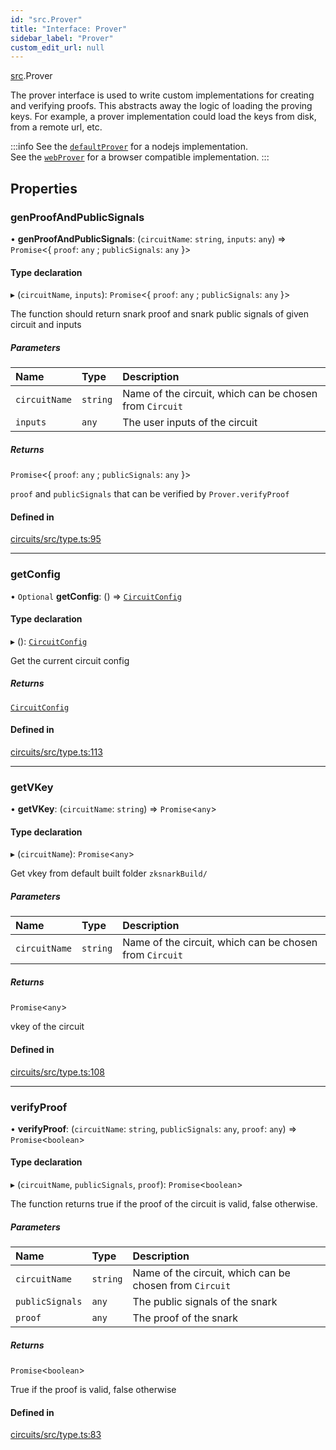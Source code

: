 ```yaml
---
id: "src.Prover"
title: "Interface: Prover"
sidebar_label: "Prover"
custom_edit_url: null
---
```


[src](../modules/src.md).Prover

The prover interface is used to write custom implementations for creating and verifying proofs.
This abstracts away the logic of loading the proving keys. For example, a prover implementation could load the keys from disk, from a remote url, etc.

:::info
See the [`defaultProver`](https://developer.unirep.io/docs/circuits-api/modules/provers_defaultProver) for a nodejs implementation. <br/>
See the [`webProver`](https://developer.unirep.io/docs/circuits-api/modules/provers_defaultProver) for a browser compatible implementation.
:::

## Properties

### genProofAndPublicSignals

• **genProofAndPublicSignals**: (`circuitName`: `string`, `inputs`: `any`) => `Promise`<{ `proof`: `any` ; `publicSignals`: `any`  }\>

#### Type declaration

▸ (`circuitName`, `inputs`): `Promise`<{ `proof`: `any` ; `publicSignals`: `any`  }\>

The function should return snark proof and snark public signals of given circuit and inputs

##### Parameters

| Name | Type | Description |
| :------ | :------ | :------ |
| `circuitName` | `string` | Name of the circuit, which can be chosen from `Circuit` |
| `inputs` | `any` | The user inputs of the circuit |

##### Returns

`Promise`<{ `proof`: `any` ; `publicSignals`: `any`  }\>

`proof` and `publicSignals` that can be verified by `Prover.verifyProof`

#### Defined in

[circuits/src/type.ts:95](https://github.com/Unirep/Unirep/blob/3b8a4270/packages/circuits/src/type.ts#L95)

___

### getConfig

• `Optional` **getConfig**: () => [`CircuitConfig`](../classes/src.CircuitConfig.md)

#### Type declaration

▸ (): [`CircuitConfig`](../classes/src.CircuitConfig.md)

Get the current circuit config

##### Returns

[`CircuitConfig`](../classes/src.CircuitConfig.md)

#### Defined in

[circuits/src/type.ts:113](https://github.com/Unirep/Unirep/blob/3b8a4270/packages/circuits/src/type.ts#L113)

___

### getVKey

• **getVKey**: (`circuitName`: `string`) => `Promise`<`any`\>

#### Type declaration

▸ (`circuitName`): `Promise`<`any`\>

Get vkey from default built folder `zksnarkBuild/`

##### Parameters

| Name | Type | Description |
| :------ | :------ | :------ |
| `circuitName` | `string` | Name of the circuit, which can be chosen from `Circuit` |

##### Returns

`Promise`<`any`\>

vkey of the circuit

#### Defined in

[circuits/src/type.ts:108](https://github.com/Unirep/Unirep/blob/3b8a4270/packages/circuits/src/type.ts#L108)

___

### verifyProof

• **verifyProof**: (`circuitName`: `string`, `publicSignals`: `any`, `proof`: `any`) => `Promise`<`boolean`\>

#### Type declaration

▸ (`circuitName`, `publicSignals`, `proof`): `Promise`<`boolean`\>

The function returns true if the proof of the circuit is valid, false otherwise.

##### Parameters

| Name | Type | Description |
| :------ | :------ | :------ |
| `circuitName` | `string` | Name of the circuit, which can be chosen from `Circuit` |
| `publicSignals` | `any` | The public signals of the snark |
| `proof` | `any` | The proof of the snark |

##### Returns

`Promise`<`boolean`\>

True if the proof is valid, false otherwise

#### Defined in

[circuits/src/type.ts:83](https://github.com/Unirep/Unirep/blob/3b8a4270/packages/circuits/src/type.ts#L83)
